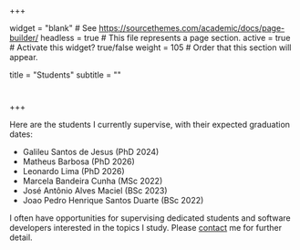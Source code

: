 +++

widget = "blank"  # See https://sourcethemes.com/academic/docs/page-builder/
headless = true  # This file represents a page section.
active = true  # Activate this widget? true/false
weight = 105  # Order that this section will appear.

title = "Students"
subtitle = ""

# 

+++

Here are the students I currently supervise, with their expected graduation dates:

* Galileu Santos de Jesus (PhD 2024)
* Matheus Barbosa (PhD 2026)
* Leonardo Lima (PhD 2026)
* Marcela Bandeira Cunha (MSc 2022)
* José Antônio Alves Maciel (BSc 2023)
* Joao Pedro Henrique Santos Duarte (BSc 2022)

I often have opportunities for supervising dedicated students and software developers  interested in the topics I study. Please [contact](#contact) me for further detail. 